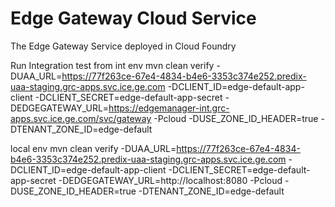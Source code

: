 # Edge Gateway Cloud Service
The Edge Gateway Service deployed in Cloud Foundry 

Run Integration test
from int env
mvn clean verify -DUAA_URL=https://77f263ce-67e4-4834-b4e6-3353c374e252.predix-uaa-staging.grc-apps.svc.ice.ge.com -DCLIENT_ID=edge-default-app-client -DCLIENT_SECRET=edge-default-app-secret -DEDGEGATEWAY_URL=https://edgemanager-int.grc-apps.svc.ice.ge.com/svc/gateway -Pcloud -DUSE_ZONE_ID_HEADER=true -DTENANT_ZONE_ID=edge-default 

local env
mvn clean verify -DUAA_URL=https://77f263ce-67e4-4834-b4e6-3353c374e252.predix-uaa-staging.grc-apps.svc.ice.ge.com -DCLIENT_ID=edge-default-app-client -DCLIENT_SECRET=edge-default-app-secret -DEDGEGATEWAY_URL=http://localhost:8080 -Pcloud -DUSE_ZONE_ID_HEADER=true -DTENANT_ZONE_ID=edge-default

